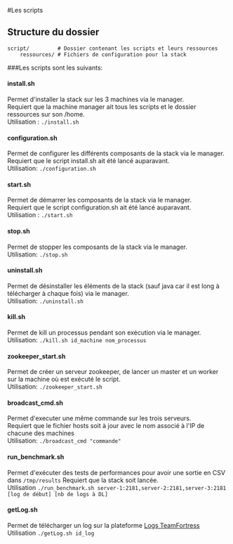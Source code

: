 #Les scripts

## Structure du dossier

	script/	        # Dossier contenant les scripts et leurs ressources
		ressources/ # Fichiers de configuration pour la stack

###Les scripts sont les suivants: 

#### install.sh
Permet d'installer la stack sur les 3 machines via le manager.  
Requiert que la machine manager ait tous les scripts et le dossier ressources sur son /home.  
Utilisation : `./install.sh`

#### configuration.sh
Permet de configurer les différents composants de la stack via le manager.  
Requiert que le script install.sh ait été lancé auparavant.  
Utilisation: `./configuration.sh`

#### start.sh
Permet de démarrer les composants de la stack via le manager.  
Requiert que le script configuration.sh ait été lancé auparavant.  
Utilisation : `./start.sh`

#### stop.sh
Permet de stopper les composants de la stack via le manager.  
Utilisation: `./stop.sh`

#### uninstall.sh
Permet de désinstaller les éléments de la stack (sauf java car il est long à télécharger à chaque fois) via le manager.  
Utilisation: `./uninstall.sh`

#### kill.sh
Permet de kill un processus pendant son exécution via le manager.  
Utilisation: `./kill.sh id_machine nom_processus`

#### zookeeper_start.sh
Permet de créer un serveur zookeeper, de lancer un master et un worker sur la machine où est exécuté le script.  
Utilisation: `./zookeeper_start.sh`

#### broadcast_cmd.sh
Permet d'executer une même commande sur les trois serveurs.  
Requiert que le fichier hosts soit à jour avec le nom associé à l'IP de chacune des machines  
Utilisation: `./broadcast_cmd "commande"`

#### run_benchmark.sh
Permet d'exécuter des tests de performances pour avoir une sortie en CSV dans `/tmp/results`
Requiert que la stack soit lancée.  
Utilisation `./run_benchmark.sh server-1:2181,server-2:2181,server-3:2181 [log de début] [nb de logs à DL]`

#### getLog.sh
Permet de télécharger un log sur la plateforme [Logs TeamFortress](http://logs.tf/)  
Utilisation `./getLog.sh id_log`
#### 
